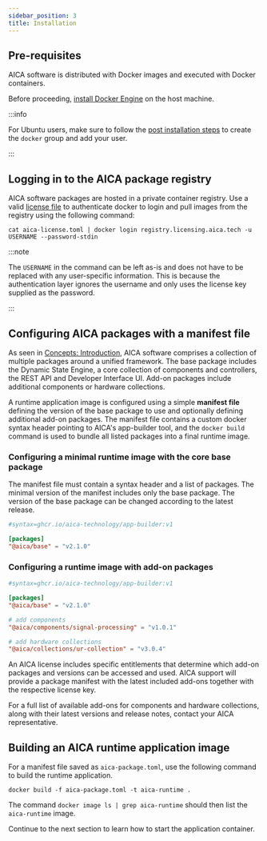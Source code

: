 ```yaml
---
sidebar_position: 3
title: Installation
---
```


## Pre-requisites

AICA software is distributed with Docker images and executed with Docker containers.

Before proceeding, [install Docker Engine](https://docs.docker.com/engine/install/) on the host machine.

:::info

For Ubuntu users, make sure to follow
the [post installation steps](https://docs.docker.com/engine/install/linux-postinstall/) to create the `docker` group
and add your user.

:::

## Logging in to the AICA package registry

AICA software packages are hosted in a private container registry. Use a valid [license file](./02-licensing.md) to
authenticate docker to login and pull images from the registry using the following command:

```shell
cat aica-license.toml | docker login registry.licensing.aica.tech -u USERNAME --password-stdin
```

:::note

The `USERNAME` in the command can be left as-is and does not have to be replaced with any user-specific information.
This is because the authentication layer ignores the username and only uses the license key supplied as the password.

:::

## Configuring AICA packages with a manifest file

As seen in [Concepts: Introduction](../concepts/01-intro.md), AICA software comprises a collection of multiple packages
around a unified framework. The base package includes the Dynamic State Engine, a core collection of components and
controllers, the REST API and Developer Interface UI. Add-on packages include additional components or hardware
collections.

A runtime application image is configured using a simple **manifest file** defining the version of the base package
to use and optionally defining additional add-on packages. The manifest file contains a custom docker syntax header
pointing to AICA's app-builder tool, and the `docker build` command is used to bundle all listed packages into a final
runtime image.

### Configuring a minimal runtime image with the core base package

The manifest file must contain a syntax header and a list of packages. The minimal version of the manifest includes
only the base package. The version of the base package can be changed according to the latest release.

```toml title="aica-package.toml"
#syntax=ghcr.io/aica-technology/app-builder:v1

[packages]
"@aica/base" = "v2.1.0"
```

### Configuring a runtime image with add-on packages

```toml title="aica-package.toml"
#syntax=ghcr.io/aica-technology/app-builder:v1

[packages]
"@aica/base" = "v2.1.0"

# add components
"@aica/components/signal-processing" = "v1.0.1"

# add hardware collections 
"@aica/collections/ur-collection" = "v3.0.4"
```

An AICA license includes specific entitlements that determine which add-on packages and versions can be accessed and
used.
AICA support will provide a package manifest with the latest included add-ons together with the respective license key.

For a full list of available add-ons for components and hardware collections, along with their latest versions and
release notes, contact your AICA representative.

## Building an AICA runtime application image

For a manifest file saved as `aica-package.toml`, use the following command to build the runtime application.

```shell
docker build -f aica-package.toml -t aica-runtime .
```

The command `docker image ls | grep aica-runtime` should then list the `aica-runtime` image.

Continue to the next section to learn how to start the application container.
